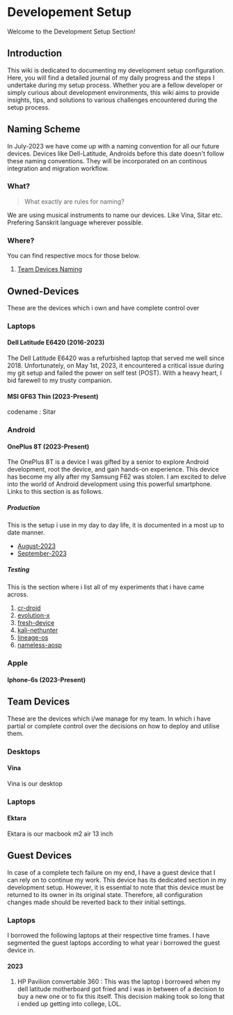# Developement Setup

Welcome to the Development Setup Section!

## Introduction

This wiki is dedicated to documenting my development setup configuration. Here, you will find a detailed journal of my daily progress and the steps I undertake during my setup process. Whether you are a fellow developer or simply curious about development environments, this wiki aims to provide insights, tips, and solutions to various challenges encountered during the setup process.

## Naming Scheme

In July-2023 we have come up with a naming convention for all our future devices. Devices like Dell-Latitude, Androids before this date doesn't follow these naming conventions.  They will be incorporated on an continous integration and migration workflow.

### What? 

> What exactly are rules for naming?

We are using musical instruments to name our devices. Like Vina, Sitar etc. Prefering Sanskrit language wherever possible.


### Where?

You can find respective mocs for those below. 

1. [Team Devices Naming](Naming.md)


## Owned-Devices

These are the devices which i own and have complete control over

### Laptops

####  Dell Latitude E6420 (2016-2023)

The Dell Latitude E6420 was a refurbished laptop that served me well since 2018. Unfortunately, on May 1st, 2023, it encountered a critical issue during my git setup and failed the power on self test (POST). With a heavy heart, I bid farewell to my trusty companion.


#### MSI GF63 Thin (2023-Present)

codename : Sitar


### Android

#### OnePlus 8T (2023-Present)

The OnePlus 8T is a device I was gifted by a senior to explore Android development, root the device, and gain hands-on experience. This device has become my ally after my Samsung F62 was stolen. I am excited to delve into the world of Android development using this powerful smartphone. Links to this section is as follows.

##### Production

This is the setup i use in my day to day life, it is documented in a most up to date manner.

* [August-2023](../Developement-Setup/Owned-Devices/Android/One-Plus/Kebab/Production/2023/August/production.md)
* [September-2023]()

##### Testing 

This is the section where i list all of my experiments that i have came across.

1. [cr-droid]()
2. [evolution-x]()
3. [fresh-device]()
4. [kali-nethunter]()
5. [lineage-os]()
6. [nameless-aosp]()

### Apple

#### Iphone-6s (2023-Present)



## Team Devices

These are the devices which i/we manage for my team. In which i have partial or complete control over the decisions on how to deploy and utilise them.

### Desktops

#### Vina

Vina is our desktop 

### Laptops


#### Ektara

Ektara is our macbook m2 air 13 inch




## Guest Devices 

In case of a complete tech failure on my end, I have a guest device that I can rely on to continue my work. This device has its dedicated section in my development setup. However, it is essential to note that this device must be returned to its owner in its original state. Therefore, all configuration changes made should be reverted back to their initial settings.

### Laptops

I borrowed the following laptops at their respective time frames. I have segmented the guest laptops according to what year i borrowed the guest device in.

#### 2023

1. HP Pavilion convertable 360 : This was the laptop i borrowed when my dell latitude motherboard got fried and i was in between of a decision to buy a new one or to fix this itself. This decision making took so long that i ended up getting into college, LOL.